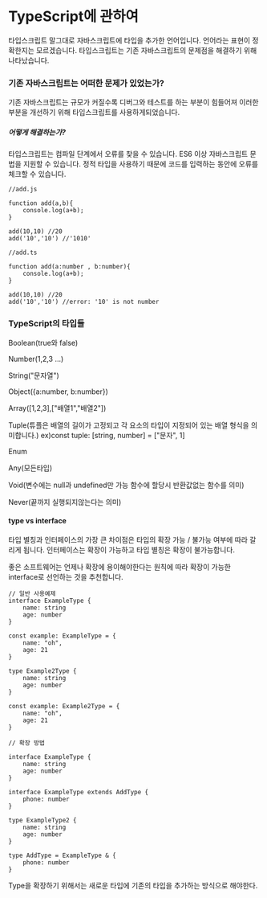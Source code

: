 # TypeScript에 관하여

타입스크립트 말그대로 자바스크립트에 타입을 추가한 언어입니다.
언어라는 표현이 정확한지는 모르겠습니다.
타입스크립트는 기존 자바스크립트의 문제점을 해결하기 위해 나타났습니다.

### 기존 자바스크립트는 어떠한 문제가 있었는가?

기존 자바스크립트는 규모가 커질수록 디버그와 테스트를 하는 부분이 힘들어져 이러한 부분을
개선하기 위해 타입스크립트를 사용하게되었습니다.

##### 어떻게 해결하는가?

타입스크립트는 컴파일 단계에서 오류를 찾을 수 있습니다.
ES6 이상 자바스크립트 문법을 지원할 수 있습니다.
정적 타입을 사용하기 때문에 코드를 입력하는 동안에 오류를 체크할 수 있습니다.

```
//add.js

function add(a,b){
    console.log(a+b);
}

add(10,10) //20
add('10','10') //'1010'
```

```
//add.ts

function add(a:number , b:number){
    console.log(a+b);
}

add(10,10) //20
add('10','10') //error: '10' is not number
```

### TypeScript의 타입들

Boolean(true와 false)

Number(1,2,3 ...)

String("문자열")

Object({a:number, b:number})

Array([1,2,3],["배열1","배열2"])

Tuple(튜플은 배열의 길이가 고정되고 각 요소의 타입이 지정되어 있는 배열 형식을 의미합니다.)
ex)const tuple: [string, number] = ["문자", 1]

Enum

Any(모든타입)

Void(변수에는 null과 undefined만 가능 함수에 할당시 반환값없는 함수를 의미)

Never(끝까지 실행되지않는다는 의미)

#### type vs interface

타입 별칭과 인터페이스의 가장 큰 차이점은 타입의 확장 가능 / 불가능 여부에 따라 갈리게 됩니다.
인터페이스는 확장이 가능하고 타입 별칭은 확장이 불가능합니다.

좋은 소프트웨어는 언제나 확장에 용이해야한다는 원칙에 따라 확장이 가능한 interface로 선언하는 것을 추천합니다.

```
// 일반 사용예제
interface ExampleType {
    name: string
    age: number
}

const example: ExampleType = {
    name: "oh",
    age: 21
}

type Example2Type {
    name: string
    age: number
}

const example: Example2Type = {
    name: "oh",
    age: 21
}

// 확장 방법

interface ExampleType {
    name: string
    age: number
}

interface ExampleType extends AddType {
    phone: number
}

type ExampleType2 {
    name: string
    age: number
}

type AddType = ExampleType & {
    phone: number
}

```

Type을 확장하기 위해서는 새로운 타입에 기존의 타입을 추가하는 방식으로 해야한다.
